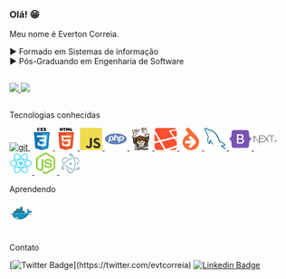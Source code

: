 ### Olá! 😁



Meu nome é Everton Correia.

▶ Formado em Sistemas de informação
<br>
▶ Pós-Graduando em Engenharia de Software
<br>


##

<div>
  <a href="https://github.com/evtcorreia">
    <img height="180em" src="https://github-readme-stats.vercel.app/api?username=evtcorreia&show_icons=true&theme=dark&include_all_commits=true&count_private=true"/>
    <img height="180em" src="https://github-readme-stats.vercel.app/api/top-langs/?username=evtcorreia&layout=compact&langs_count=7&theme=dark"/>
  </a>
</div>
  
##

Tecnologias conhecidas

<p align="left"> 
  
  <a href="https://git-scm.com/" target="_blank"> 
    <img src="https://www.vectorlogo.zone/logos/git-scm/git-scm-icon.svg" alt="git" width="40" height="40"/> 
  </a>
  
  <a href="https://cursos.alura.com.br/certificate/20e061db-22bf-4d8c-8d82-c53b0b5a3804" target="_blank"> 
    <img src="https://raw.githubusercontent.com/devicons/devicon/master/icons/css3/css3-original-wordmark.svg" alt="css3" width="40" height="40"/> 
  </a>   
  
  <a href="https://cursos.alura.com.br/certificate/20e061db-22bf-4d8c-8d82-c53b0b5a3804" target="_blank"> 
    <img src="https://raw.githubusercontent.com/devicons/devicon/master/icons/html5/html5-original-wordmark.svg" alt="html5" width="40" height="40"/> 
  </a>
  
  <a href="https://cursos.alura.com.br/certificate/a82f7f24-a0a6-4a59-927d-380dd1725346" target="_blank"> 
    <img src="https://raw.githubusercontent.com/devicons/devicon/master/icons/javascript/javascript-original.svg" alt="javascript" width="40" height="40"/> 
  </a>
  
   <a href="https://cursos.alura.com.br/degree/certificate/214614e1-45db-4cce-9aa2-954fd26c492f" target="_blank"> 
     <img src="https://github.com/devicons/devicon/blob/master/icons/php/php-plain.svg" alt="php" width="40" height="40"/> 
  </a> 
  
  <a href="https://cursos.alura.com.br/certificate/cfd70259-eadd-4383-9b4e-e99d9a1ade78" target="_blank"> 
    <img src="https://github.com/devicons/devicon/blob/master/icons/composer/composer-original.svg" alt="composer" width="40" height="40"/> 
  </a>   
   
  <a href="https://cursos.alura.com.br/certificate/7f9cdb06-c7d7-41b7-93fa-585fb8412338" target="_blank"> 
    <img   src="https://github.com/devicons/devicon/blob/master/icons/laravel/laravel-plain.svg" alt="laravel" width="40" height="40"/> 
  </a> 
  
  <a href="https://cursos.alura.com.br/certificate/28b962d6-db70-417f-8017-31c9dc7a130c" target="_blank"> 
    <img   src="https://github.com/devicons/devicon/blob/master/icons/doctrine/doctrine-plain.svg" alt="doctrine" width="40" height="40"/> 
  </a> 
  
  <a href="#" target="_blank"> 
    <img   src="https://github.com/devicons/devicon/blob/master/icons/mysql/mysql-original.svg" alt="mysql" width="40" height="40"/> 
  </a> 
  
  <a href="https://www.udemy.com/certificate/UC-6668NTGF/" target="_blank"> 
    <img   src="https://github.com/devicons/devicon/blob/master/icons/bootstrap/bootstrap-plain.svg" alt="mysql" width="40" height="40"/> 
  </a> 
  
  <a href="#" target="_blank"> 
    <img  src="https://github.com/devicons/devicon/blob/master/icons/nextjs/nextjs-original-wordmark.svg" alt="nextjs" width="40" height="40"/> 
  </a> 
  
  <a href="#" target="_blank"> 
    <img  src="https://github.com/devicons/devicon/blob/master/icons/react/react-original.svg" alt="react" width="40" height="40"/> 
  </a> 
  
   <a href="#" target="_blank"> 
    <img  src="https://github.com/devicons/devicon/blob/master/icons/nodejs/nodejs-original.svg" alt="node-js" width="40" height="40"/> 
   </a> 
  
  <a href="#" target="_blank"> 
    <img  src="https://github.com/devicons/devicon/blob/master/icons/electron/electron-original.svg" alt="node-js" width="40" height="40"/> 
  </a> 

  
<br>
  
  Aprendendo

  <a href="#" target="_blank"> 
    <img  src="https://github.com/devicons/devicon/blob/master/icons/docker/docker-original.svg" alt="node-js" width="40" height="40"/> 
  </a> 

##
  
Contato

[![Twitter Badge](https://img.shields.io/badge/-Twitter-1ca0f1?style=flat-square&labelColor=1ca0f1&logo=twitter&logoColor=white&link=https://twitter.com/felipefialho_)](https://twitter.com/evtcorreia)
[![Linkedin Badge](https://img.shields.io/badge/-LinkedIn-blue?style=flat-square&logo=Linkedin&logoColor=white&link=https://www.linkedin.com/in/felipefialho)](https://www.linkedin.com/in/evtcorreia/)
  

  


